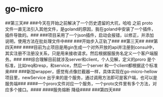 # go-micro
##第三天##
###今天在开始之前解决了一个历史遗留的大坑，哈哈 之前 proto 文件一直无法引入其他文件，是goland的原因，我在goland中安装了一个插件，插件导致的。###
###项目采用了一个json插件，启动会报错，以修正，并添加说明，使用方法在批处理文件中###
###开始步入正轨了###
##第三天##
###第四天###
####目前为止项目是用gin生成一个对外开放的api并注册到consul中，其实注册不注册没关系，只是用来接收请求。然后根据服服务名定义一个客户端服务。###
###综合理解目前就涉及server和client，个人见解，定义的proro 是个标准，比如req和resp，和service，然后一个server 和一个client都根据这个标准来###
###新加wrapper，感觉有点像拦截器一样，具体实现在go-micro-hellow项目里，newService 出乎来的是个服务，通过调用方法即可是客户端，也可以是服务端###
####一个proro文件对应一个服务，一个proto文件里有多个方法，对应多个接口。####
####服务熔断 降级####
###第四天###


